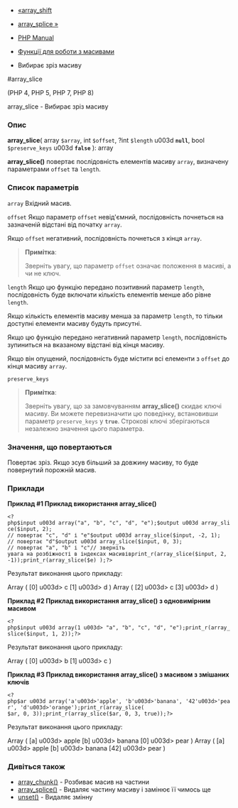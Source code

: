 - [«array_shift](function.array-shift.md)
- [array_splice »](function.array-splice.md)

- [PHP Manual](index.md)
- [Функції для роботи з масивами](ref.array.md)
- Вибирає зріз масиву

#array_slice

(PHP 4, PHP 5, PHP 7, PHP 8)

array_slice - Вибирає зріз масиву

### Опис

**array_slice**(
array `$array`,
int `$offset`,
?int `$length` u003d **`null`**,
bool `$preserve_keys` u003d **`false`**
): array

**array_slice()** повертає послідовність елементів масиву
`array`, визначену параметрами `offset` та `length`.

### Список параметрів

`array`
Вхідний масив.

`offset`
Якщо параметр `offset` невід'ємний, послідовність почнеться на
зазначеній відстані від початку `array`.

Якщо `offset` негативний, послідовність почнеться з кінця
`array`.

> **Примітка**:
>
> Зверніть увагу, що параметр `offset` означає положення в
> масиві, а чи не ключ.

`length`
Якщо цю функцію передано позитивний параметр `length`,
послідовність буде включати кількість елементів менше або
рівне `length`.

Якщо кількість елементів масиву менша за параметр `length`, то
тільки доступні елементи масиву будуть присутні.

Якщо цю функцію передано негативний параметр `length`,
послідовність зупиниться на вказаному відстані від кінця масиву.

Якщо він опущений, послідовність буде містити всі елементи з
`offset` до кінця масиву `array`.

`preserve_keys`
> **Примітка**:
>
> Зверніть увагу, що за замовчуванням **array_slice()** скидає ключі
> масиву. Ви можете перевизначити цю поведінку, встановивши параметр
> `preserve_keys` у **`true`**. Строкові ключі зберігаються незалежно
> значення цього параметра.

### Значення, що повертаються

Повертає зріз. Якщо зсув більший за довжину масиву, то буде повернутий
порожній масив.

### Приклади

**Приклад #1 Приклад використання **array_slice()****

` <?php$input u003d array("a", "b", "c", "d", "e");$output u003d array_slice($input, 2); // повертає "c", "d" і "e"$output u003d array_slice($input, -2, 1); // повертає "d"$output u003d array_slice($input, 0, 3); // повертає "a", "b" і "c"// зверніть увага на розбіжності в індексах масивівprint_r(array_slice($input, 2, -1));print_r(array_slice($e) );?> `

Результат виконання цього прикладу:

Array
(
[0] u003d> c
[1] u003d> d
)
Array
(
[2] u003d> c
[3] u003d> d
)

**Приклад #2 Приклад використання **array_slice()** з одновимірним
масивом**

` <?php$input u003d array(1 u003d> "a", "b", "c", "d", "e");print_r(array_slice($input, 1, 2));?> `

Результат виконання цього прикладу:

Array
(
[0] u003d> b
[1] u003d> c
)

**Приклад #3 Приклад використання **array_slice()** з масивом з
змішаних ключів**

` <?php$ar u003d array('a'u003d>'apple', 'b'u003d>'banana', '42'u003d>'pear', 'd'u003d>'orange');print_r(array_slice( $ar, 0, 3));print_r(array_slice($ar, 0, 3, true));?> `

Результат виконання цього прикладу:

Array
(
[a] u003d> apple
[b] u003d> banana
[0] u003d> pear
)
Array
(
[a] u003d> apple
[b] u003d> banana
[42] u003d> pear
)

### Дивіться також

- [array_chunk()](function.array-chunk.md) - Розбиває масив на
частини
- [array_splice()](function.array-splice.md) - Видаляє частину масиву
і замінює її чимось ще
- [unset()](function.unset.md) - Видаляє змінну
